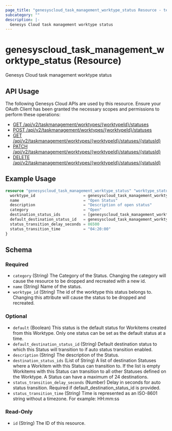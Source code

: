 ```yaml
---
page_title: "genesyscloud_task_management_worktype_status Resource - terraform-provider-genesyscloud"
subcategory: ""
description: |-
  Genesys Cloud task management worktype status
---
```

# genesyscloud_task_management_worktype_status (Resource)

Genesys Cloud task management worktype status

## API Usage
The following Genesys Cloud APIs are used by this resource. Ensure your OAuth Client has been granted the necessary scopes and permissions to perform these operations:

* [GET /api/v2/taskmanagement/worktypes/{worktypeId}/statuses](https://developer.genesys.cloud/devapps/api-explorer#get-api-v2-taskmanagement-worktypes--worktypeId--statuses)
* [POST /api/v2/taskmanagement/worktypes/{worktypeId}/statuses](https://developer.genesys.cloud/devapps/api-explorer#post-api-v2-taskmanagement-worktypes--worktypeId--statuses)
* [GET /api/v2/taskmanagement/worktypes/{worktypeId}/statuses/{statusId}](https://developer.genesys.cloud/devapps/api-explorer#get-api-v2-taskmanagement-worktypes--worktypeId--statuses--statusId-)
* [PATCH /api/v2/taskmanagement/worktypes/{worktypeId}/statuses/{statusId}](https://developer.genesys.cloud/devapps/api-explorer#patch-api-v2-taskmanagement-worktypes--worktypeId--statuses--statusId-)
* [DELETE /api/v2/taskmanagement/worktypes/{worktypeId}/statuses/{statusId}](https://developer.genesys.cloud/devapps/api-explorer#delete-api-v2-taskmanagement-worktypes--worktypeId--statuses--statusId-)



## Example Usage

```terraform
resource "genesyscloud_task_management_worktype_status" "worktype_status" {
  worktype_id                     = genesyscloud_task_management_worktype.example.id
  name                            = "Open Status"
  description                     = "Description of open status"
  category                        = "Open"
  destination_status_ids          = [genesyscloud_task_management_worktype_status.status1.id, genesyscloud_task_management_worktype_status.status2.id]
  default_destination_status_id   = genesyscloud_task_management_worktype_status.status1.id
  status_transition_delay_seconds = 86500
  status_transition_time          = "04:20:00"
}
```

<!-- schema generated by tfplugindocs -->
## Schema

### Required

- `category` (String) The Category of the Status. Changing the category will cause the resource to be dropped and recreated with a new id.
- `name` (String) Name of the status.
- `worktype_id` (String) The id of the worktype this status belongs to. Changing this attribute will cause the status to be dropped and recreated.

### Optional

- `default` (Boolean) This status is the default status for Workitems created from this Worktype. Only one status can be set as the default status at a time.
- `default_destination_status_id` (String) Default destination status to which this Status will transition to if auto status transition enabled.
- `description` (String) The description of the Status.
- `destination_status_ids` (List of String) A list of destination Statuses where a Workitem with this Status can transition to. If the list is empty Workitems with this Status can transition to all other Statuses defined on the Worktype. A Status can have a maximum of 24 destinations.
- `status_transition_delay_seconds` (Number) Delay in seconds for auto status transition. Required if default_destination_status_id is provided.
- `status_transition_time` (String) Time is represented as an ISO-8601 string without a timezone. For example: HH:mm:ss

### Read-Only

- `id` (String) The ID of this resource.

